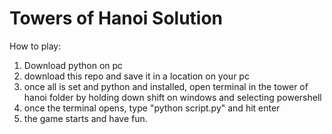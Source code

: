 # Towers of Hanoi Solution

How to play:
1) Download python on pc
2) download this repo and save it in a location on your pc
3) once all is set and python and installed, open terminal in the tower of hanoi folder by holding down shift on windows and selecting powershell
4) once the terminal opens, type "python script.py" and hit enter
5) the game starts and have fun.
